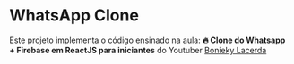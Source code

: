 # WhatsApp Clone

Este projeto implementa o código ensinado na aula: **🔥 Clone do Whatsapp + Firebase em ReactJS para iniciantes** do Youtuber [Bonieky Lacerda](https://www.youtube.com/BoniekyLacerdaLeal)
